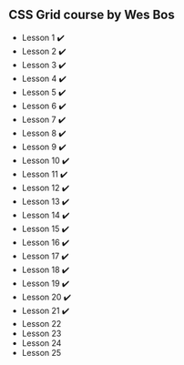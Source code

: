 ## CSS Grid course by Wes Bos

- Lesson 1 :heavy_check_mark: 
- Lesson 2 :heavy_check_mark:
- Lesson 3 :heavy_check_mark:
- Lesson 4 :heavy_check_mark:
- Lesson 5 :heavy_check_mark:
- Lesson 6 :heavy_check_mark:
- Lesson 7 :heavy_check_mark:
- Lesson 8 :heavy_check_mark:
- Lesson 9 :heavy_check_mark:
- Lesson 10 :heavy_check_mark:
- Lesson 11 :heavy_check_mark:
- Lesson 12 :heavy_check_mark:
- Lesson 13 :heavy_check_mark:
- Lesson 14 :heavy_check_mark:
- Lesson 15 :heavy_check_mark:
- Lesson 16 :heavy_check_mark:
- Lesson 17 :heavy_check_mark:
- Lesson 18 :heavy_check_mark:
- Lesson 19 :heavy_check_mark:
- Lesson 20 :heavy_check_mark:
- Lesson 21 :heavy_check_mark:
- Lesson 22
- Lesson 23
- Lesson 24
- Lesson 25